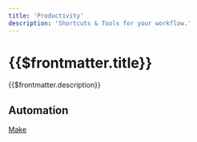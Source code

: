 ```yaml
---
title: 'Productivity'
description: 'Shortcuts & Tools for your workflow.'
---
```

<h1>{{$frontmatter.title}}</h1>
{{$frontmatter.description}}


## Automation
[Make](https://www.make.com/en)


